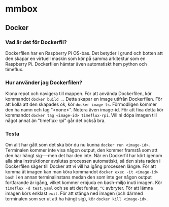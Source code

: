 # mmbox

## Docker

### Vad är det för Dockerfil?
Dockerfilen har en Raspberry Pi OS-bas. Det betyder i grund och botten att den skapar en virtuell maskin som kör på samma arkitektur som en Raspberry Pi. Dockerfilen hämtar även automatiskt hem python och timeflux.

### Hur använder jag Dockerfilen?
Klona repot och navigera till mappen. För att använda Dockerfilen, kör kommandot `docker build .`. Detta skapar en image utifrån Dockerfilen. För att kolla att den skapades ok, kör `docker image ls`. Förmodligen kommer den ha namn och tag "\<none\>". Notera även image-id. För att fixa detta kör kommandot `docker tag <image-id> timeflux-rpi`. Vill ni döpa imagen till något annat än "timeflux-rpi" går det också bra.

### Testa
Om allt har gått som det ska bör du nu kunna `docker run <image-id>`. Terminalen kommer inte visa någon output, den kommer framstå som att den har hängt sig---men det har den inte. När en Dockerfil har kört igenom alla sina instruktioner avslutas processen automatiskt, så den sista raden i Dockerfilen säger till Docker att vi vill ha igång processen längre. För att komma åt imagen kan man köra kommandot `docker exec -it <image-id> bash` i en annan terminalinstans medan den som inte ger någon output fortfarande är igång, vilket kommer erbjuda en bash-miljö inuti imagen. Kör `timeflux -d test.yaml` och se att det funkar, `^C` avbryter. För att lämna imagen körs enklast `exit`. För att stänga ned imagen (och därmed terminalen som ser ut att ha hängt sig), kör `docker kill <image-id>`.
